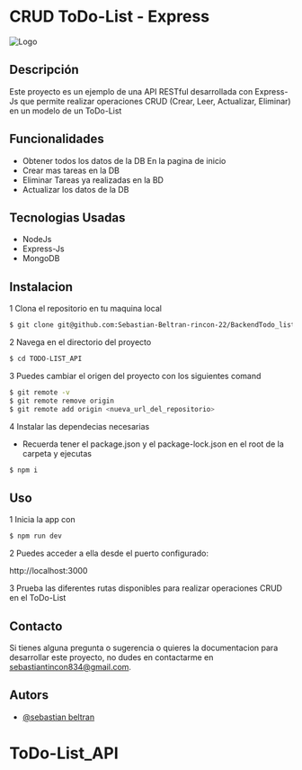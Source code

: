 
# CRUD ToDo-List - Express

![Logo](https://www.dailyupblog.com/wp-content/uploads/node_express.jpg)



## Descripción

Este proyecto es un ejemplo de una API RESTful desarrollada con Express-Js que permite realizar operaciones CRUD (Crear, Leer, Actualizar, Eliminar) en un modelo de un ToDo-List

## Funcionalidades

- Obtener todos los datos de la DB En la pagina de inicio
- Crear mas tareas en la DB 
- Eliminar Tareas ya realizadas en la BD
- Actualizar los datos de la DB

## Tecnologias Usadas
- NodeJs
- Express-Js
- MongoDB

## Instalacion

1 Clona el repositorio en tu maquina local
```bash
$ git clone git@github.com:Sebastian-Beltran-rincon-22/BackendTodo_list.git
```

2 Navega en el directorio del proyecto 
```bash
$ cd TODO-LIST_API
```

3 Puedes cambiar el origen del proyecto con los siguientes comand

```bash
$ git remote -v
$ git remote remove origin
$ git remote add origin <nueva_url_del_repositorio>
```

4 Instalar las dependecias necesarias
- Recuerda tener el package.json y el package-lock.json en el root de la carpeta y ejecutas

```bash
$ npm i
```

## Uso

1 Inicia la app con 
```bash
$ npm run dev
```

2 Puedes acceder a ella desde el puerto configurado:

http://localhost:3000

3 Prueba las diferentes rutas disponibles para realizar operaciones CRUD en el ToDo-List

## Contacto

Si tienes alguna pregunta o sugerencia o quieres la documentacion para desarrollar este proyecto, no dudes en contactarme en [sebastiantincon834@gmail.com](sebastiantincon834@gmail.com).


## Autors

- [@sebastian beltran](https://github.com/Sebastian-Beltran-rincon-22)
# ToDo-List_API
